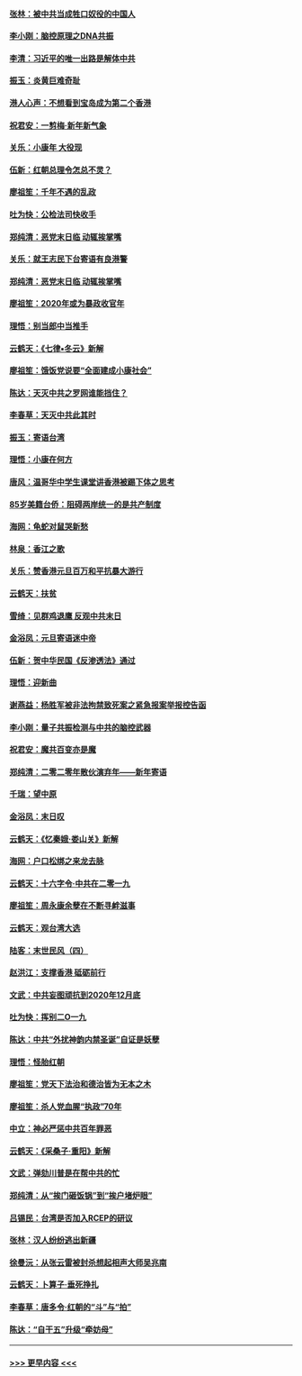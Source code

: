 #### [张林：被中共当成牲口奴役的中国人](../pages/nsc993/n11782397.md?t=01110402) 
#### [李小刚：脑控原理之DNA共振](../pages/nsc993/n11780962.md?t=01110402) 
#### [李清：习近平的唯一出路是解体中共](../pages/nsc993/n11780866.md?t=01110402) 
#### [振玉：炎黄巨难奇耻](../pages/nsc993/n11779632.md?t=01110402) 
#### [港人心声：不想看到宝岛成为第二个香港](../pages/nsc993/n11778817.md?t=01110402) 
#### [祝君安：一剪梅‧新年新气象](../pages/nsc993/n11776340.md?t=01110402) 
#### [关乐：小康年 大役现](../pages/nsc993/n11774213.md?t=01110402) 
#### [伍新：红朝总理令怎总不灵？](../pages/nsc993/n11770813.md?t=01110402) 
#### [廖祖笙：千年不遇的乱政](../pages/nsc993/n11770373.md?t=01110402) 
#### [吐为快：公检法司快收手](../pages/nsc993/n11770359.md?t=01110402) 
#### [郑纯清：恶党末日临 动辄挨掌嘴](../pages/nsc993/n11769912.md?t=01110402) 
#### [关乐：就王志民下台寄语有良港警](../pages/nsc993/n11769903.md?t=01110402) 
#### [郑纯清：恶党末日临 动辄挨掌嘴](../pages/nsc993/n11769356.md?t=01110402) 
#### [廖祖笙：2020年或为暴政收官年](../pages/nsc993/n11768216.md?t=01110402) 
#### [理悟：别当郎中当推手](../pages/nsc993/n11768243.md?t=01110402) 
#### [云鹤天：《七律▪冬云》新解](../pages/nsc993/n11768204.md?t=01110402) 
#### [廖祖笙：饿饭党说要“全面建成小康社会”](../pages/nsc993/n11767482.md?t=01110402) 
#### [陈达：天灭中共之罗网谁能挡住？](../pages/nsc993/n11767465.md?t=01110402) 
#### [李春草：天灭中共此其时](../pages/nsc993/n11767452.md?t=01110402) 
#### [振玉：寄语台湾](../pages/nsc993/n11767432.md?t=01110402) 
#### [理悟：小康在何方](../pages/nsc993/n11767394.md?t=01110402) 
#### [唐风：温哥华中学生课堂讲香港被踢下体之思考](../pages/nsc993/n11766848.md?t=01110402) 
#### [85岁美籍台侨：阻碍两岸统一的是共产制度](../pages/nsc993/n11765043.md?t=01110402) 
#### [海网：龟蛇对鼠哭新愁](../pages/nsc993/n11764895.md?t=01110402) 
#### [林泉：香江之歌](../pages/nsc993/n11764415.md?t=01110402) 
#### [关乐：赞香港元旦百万和平抗暴大游行](../pages/nsc993/n11764382.md?t=01110402) 
#### [云鹤天：扶贫](../pages/nsc993/n11764245.md?t=01110402) 
#### [雪绮：见群鸡退鹰  反观中共末日](../pages/nsc993/n11762112.md?t=01110402) 
#### [金浴凤：元旦寄语迷中帝](../pages/nsc993/n11761788.md?t=01110402) 
#### [伍新：贺中华民国《反渗透法》通过](../pages/nsc993/n11761994.md?t=01110402) 
#### [理悟：迎新曲](../pages/nsc993/n11761152.md?t=01110402) 
#### [谢燕益：杨胜军被非法拘禁致死案之紧急报案举报控告函](../pages/nsc993/n11756134.md?t=01110402) 
#### [李小刚：量子共振检测与中共的脑控武器](../pages/nsc993/n11754518.md?t=01110402) 
#### [祝君安：魔共百变亦是魔](../pages/nsc993/n11754469.md?t=01110402) 
#### [郑纯清：二零二零年散伙演弃年——新年寄语](../pages/nsc993/n11754195.md?t=01110402) 
#### [千瑞：望中原](../pages/nsc993/n11754159.md?t=01110402) 
#### [金浴凤：末日叹](../pages/nsc993/n11752359.md?t=01110402) 
#### [云鹤天：《忆秦娥‧娄山关》新解](../pages/nsc993/n11752348.md?t=01110402) 
#### [海网：户口松绑之来龙去脉](../pages/nsc993/n11752328.md?t=01110402) 
#### [云鹤天：十六字令‧中共在二零一九](../pages/nsc993/n11752305.md?t=01110402) 
#### [廖祖笙：周永康余孽在不断寻衅滋事](../pages/nsc993/n11751013.md?t=01110402) 
#### [云鹤天：观台湾大选](../pages/nsc993/n11751007.md?t=01110402) 
#### [陆客：末世民风（四）](../pages/nsc993/n11749203.md?t=01110402) 
#### [赵洪江：支撑香港 砥砺前行](../pages/nsc993/n11748482.md?t=01110402) 
#### [文武：中共妄图顽抗到2020年12月底](../pages/nsc993/n11748446.md?t=01110402) 
#### [吐为快：挥别二O一九](../pages/nsc993/n11748411.md?t=01110402) 
#### [陈达：中共“外扰神韵内禁圣诞”自证是妖孽](../pages/nsc993/n11748226.md?t=01110402) 
#### [理悟：怪胎红朝](../pages/nsc993/n11748206.md?t=01110402) 
#### [廖祖笙：党天下法治和德治皆为无本之木](../pages/nsc993/n11748135.md?t=01110402) 
#### [廖祖笙：杀人党血腥“执政”70年](../pages/nsc993/n11745144.md?t=01110402) 
#### [中立：神必严惩中共百年罪恶](../pages/nsc993/n11744970.md?t=01110402) 
#### [云鹤天：《采桑子‧重阳》新解](../pages/nsc993/n11744948.md?t=01110402) 
#### [文武：弹劾川普是在帮中共的忙](../pages/nsc993/n11744758.md?t=01110402) 
#### [郑纯清：从“挨门砸饭锅”到“挨户堵炉眼”](../pages/nsc993/n11744745.md?t=01110402) 
#### [吕锡民：台湾是否加入RCEP的研议](../pages/nsc993/n11744701.md?t=01110402) 
#### [张林：汉人纷纷逃出新疆](../pages/nsc993/n11743530.md?t=01110402) 
#### [徐曼沅：从张云雷被封杀想起相声大师吴兆南](../pages/nsc993/n11741816.md?t=01110402) 
#### [云鹤天：卜算子‧垂死挣扎](../pages/nsc993/n11739956.md?t=01110402) 
#### [李春草：唐多令‧红朝的“斗”与“拍”](../pages/nsc993/n11739830.md?t=01110402) 
#### [陈达：“自干五”升级“牵妨母”](../pages/nsc993/n11739724.md?t=01110402) 

----
#### [ >>> 更早内容 <<< ](../indexes/nsc993-earlier.md)
